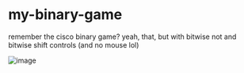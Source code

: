 # my-binary-game
remember the cisco binary game? yeah, that, but with bitwise not and bitwise shift controls (and no mouse lol)

![image](https://github.com/user-attachments/assets/77cab492-de32-4bc7-9fc6-383f461adba5)
